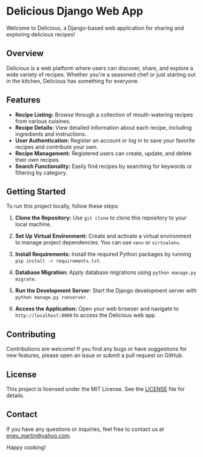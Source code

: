 # Delicious Django Web App

Welcome to Delicious, a Django-based web application for sharing and exploring delicious recipes!

## Overview

Delicious is a web platform where users can discover, share, and explore a wide variety of recipes. Whether you're a seasoned chef or just starting out in the kitchen, Delicious has something for everyone.

## Features

- **Recipe Listing:** Browse through a collection of mouth-watering recipes from various cuisines.
- **Recipe Details:** View detailed information about each recipe, including ingredients and instructions.
- **User Authentication:** Register an account or log in to save your favorite recipes and contribute your own.
- **Recipe Management:** Registered users can create, update, and delete their own recipes.
- **Search Functionality:** Easily find recipes by searching for keywords or filtering by category.

## Getting Started

To run this project locally, follow these steps:

1. **Clone the Repository:** Use `git clone` to clone this repository to your local machine.

2. **Set Up Virtual Environment:** Create and activate a virtual environment to manage project dependencies. You can use `venv` or `virtualenv`.

3. **Install Requirements:** Install the required Python packages by running `pip install -r requirements.txt`.

4. **Database Migration:** Apply database migrations using `python manage.py migrate`.

5. **Run the Development Server:** Start the Django development server with `python manage.py runserver`.

6. **Access the Application:** Open your web browser and navigate to `http://localhost:8000` to access the Delicious web app.

## Contributing

Contributions are welcome! If you find any bugs or have suggestions for new features, please open an issue or submit a pull request on GitHub.

## License

This project is licensed under the MIT License. See the [LICENSE](LICENSE) file for details.

## Contact

If you have any questions or inquiries, feel free to contact us at [enev_martin@yahoo.com](mailto:your-email@example.com).

Happy cooking!
